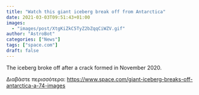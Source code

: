 ```yaml
---
title: "Watch this giant iceberg break off from Antarctica"
date: 2021-03-03T09:51:43+01:00
images:
  - "images/post/XtgKiZkC5TyZ2bZqqCiWZV.gif"
author: "AstroBot"
categories: ["News"]
tags: ["space.com"]
draft: false
---
```


The iceberg broke off after a crack formed in November 2020. 

Διαβάστε περισσότερα: https://www.space.com/giant-iceberg-breaks-off-antarctica-a-74-images

